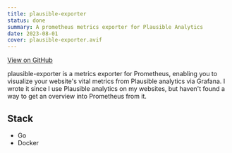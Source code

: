 ```yaml
---
title: plausible-exporter
status: done
summary: A prometheus metrics exporter for Plausible Analytics
date: 2023-08-01
cover: plausible-exporter.avif
---
```


[View on GitHub](https://github.com/riesinger/plausible-exporter)

plausible-exporter is a metrics exporter for Prometheus, enabling you to visualize your website's vital metrics from Plausible analytics via Grafana. I wrote it since I use Plausible analytics on my websites, but haven't found a way to get an overview into Prometheus from it.

## Stack

* Go
* Docker
